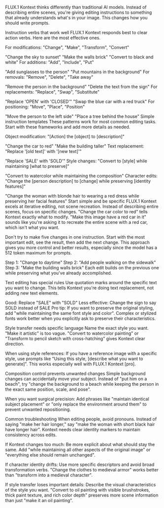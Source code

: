 FLUX.1 Kontext thinks differently than traditional AI models. Instead of describing entire scenes, you're giving editing instructions to something that already understands what's in your image. This changes how you should write prompts.

Instruction verbs that work well
FLUX.1 Kontext responds best to clear action verbs. Here are the most effective ones.

For modifications: "Change", "Make", "Transform", "Convert"

"Change the sky to sunset"
"Make the walls brick"
"Convert to black and white"
For additions: "Add", "Include", "Put"

"Add sunglasses to the person"
"Put mountains in the background"
For removals: "Remove", "Delete", "Take away"

"Remove the person in the background"
"Delete the text from the sign"
For replacements: "Replace", "Swap", "Substitute"

"Replace 'OPEN' with 'CLOSED'"
"Swap the blue car with a red truck"
For positioning: "Move", "Place", "Position"

"Move the person to the left side"
"Place a tree behind the house"
Simple instruction templates
These patterns work for most common editing tasks. Start with these frameworks and add more details as needed.

Object modification: "[Action] the [object] to [description]"

"Change the car to red"
"Make the building taller"
Text replacement: "Replace '[old text]' with '[new text]'"

"Replace 'SALE' with 'SOLD'"
Style changes: "Convert to [style] while maintaining [what to preserve]"

"Convert to watercolor while maintaining the composition"
Character edits: "Change the [person description] to [change] while preserving [identity features]"

"Change the woman with blonde hair to wearing a red dress while preserving her facial features"
Start simple and be specific
FLUX.1 Kontext excels at iterative editing, not scene recreation. Instead of describing entire scenes, focus on specific changes. "Change the car color to red" tells Kontext exactly what to modify. "Make this image have a red car in it" sounds like you're asking it to recreate the entire scene with a red car, which isn't what you want.

Don't try to make five changes in one instruction. Start with the most important edit, see the result, then add the next change. This approach gives you more control and better results, especially since the model has a 512 token maximum for prompts.

Step 1: "Change to daytime"
Step 2: "Add people walking on the sidewalk"
Step 3: "Make the building walls brick"
Each edit builds on the previous one while preserving what you've already accomplished.

Text editing has special rules
Use quotation marks around the specific text you want to change. This tells Kontext you're doing text replacement, not adding new text elements.

Good: Replace "SALE" with "SOLD"
Less effective: Change the sign to say SOLD instead of SALE
Pro tip: If you want to preserve the original styling, add "while maintaining the same font style and color". Complex or stylized fonts work better when you explicitly ask to preserve their characteristics.

Style transfer needs specific language
Name the exact style you want. "Make it artistic" is too vague. "Convert to watercolor painting" or "Transform to pencil sketch with cross-hatching" gives Kontext clear direction.

When using style references: If you have a reference image with a specific style, use prompts like "Using this style, [describe what you want to generate]". This works especially well with FLUX.1 Kontext [pro].

Composition control prevents unwanted changes
Simple background changes can accidentally move your subject. Instead of "put him on a beach", try "change the background to a beach while keeping the person in the exact same position, scale, and pose".

When you want surgical precision: Add phrases like "maintain identical subject placement" or "only replace the environment around them" to prevent unwanted repositioning.

Common troubleshooting
When editing people, avoid pronouns. Instead of saying "make her hair longer," say "make the woman with short black hair have longer hair". Kontext needs clear identity markers to maintain consistency across edits.

If Kontext changes too much: Be more explicit about what should stay the same. Add "while maintaining all other aspects of the original image" or "everything else should remain unchanged".

If character identity drifts: Use more specific descriptors and avoid broad transformation verbs. "Change the clothes to medieval armor" works better than "transform into a medieval character".

If style transfer loses important details: Describe the visual characteristics of the style you want. "Convert to oil painting with visible brushstrokes, thick paint texture, and rich color depth" preserves more scene information than just "make it an oil painting".